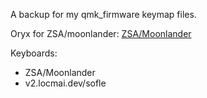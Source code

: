 A backup for my qmk_firmware keymap files.

Oryx for ZSA/moonlander: [ZSA/Moonlander](https://configure.zsa.io/moonlander/layouts/GMNej/latest/0)

Keyboards:
- ZSA/Moonlander
- v2.locmai.dev/sofle

